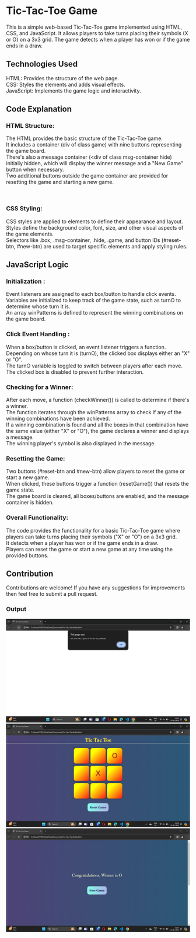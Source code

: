 # Tic-Tac-Toe Game
This is a simple web-based Tic-Tac-Toe game implemented using HTML, CSS, and JavaScript. It allows players to take turns placing their symbols (X or O) on a 3x3 grid. The game detects when a player has won or if the game ends in a draw.

## Technologies Used 
HTML: Provides the structure of the web page. <br>
CSS: Styles the elements and adds visual effects. <br>
JavaScript: Implements the game logic and interactivity. <br>

## Code Explanation

### HTML Structure:
The HTML provides the basic structure of the Tic-Tac-Toe game.<br>
It includes a container (div of class game) with nine buttons representing the game board. <br>
There's also a message container (<div of class msg-container hide) initially hidden, which will display the winner message and a "New Game" button when necessary. <br>
Two additional buttons outside the game container are provided for resetting the game and starting a new game.

<br>

### CSS Styling:
CSS styles are applied to elements to define their appearance and layout. <br>
Styles define the background color, font, size, and other visual aspects of the game elements. <br>
Selectors like .box, .msg-container, .hide, .game, and button IDs (#reset-btn, #new-btn) are used to target specific elements and apply styling rules. <br>
## JavaScript Logic
### Initialization :
Event listeners are assigned to each box/button to handle click events. <br>
Variables are initialized to keep track of the game state, such as turnO to determine whose turn it is. <br>
An array winPatterns is defined to represent the winning combinations on the game board. <br>
### Click Event Handling :
When a box/button is clicked, an event listener triggers a function. <br>
Depending on whose turn it is (turnO), the clicked box displays either an "X" or "O". <br>
The turnO variable is toggled to switch between players after each move. <br>
The clicked box is disabled to prevent further interaction. <br>
### Checking for a Winner: 
After each move, a function (checkWinner()) is called to determine if there's a winner. <br>
The function iterates through the winPatterns array to check if any of the winning combinations have been achieved. <br>
If a winning combination is found and all the boxes in that combination have the same value (either "X" or "O"), the game declares a winner and displays a message. <br>
The winning player's symbol is also displayed in the message. <br>
### Resetting the Game:
Two buttons (#reset-btn and #new-btn) allow players to reset the game or start a new game. <br>
When clicked, these buttons trigger a function (resetGame()) that resets the game state. <br>
The game board is cleared, all boxes/buttons are enabled, and the message container is hidden. <br>
### Overall Functionality:
The code provides the functionality for a basic Tic-Tac-Toe game where players can take turns placing their symbols ("X" or "O") on a 3x3 grid. <br>
It detects when a player has won or if the game ends in a draw. <br>
Players can reset the game or start a new game at any time using the provided buttons. <br>
## Contribution
Contributions are welcome! If you have any suggestions for improvements then feel free to submit a pull request.

### Output
<img src="1. Tic-Tac-Toe.png" alt="Output">
<br>
<img src="2. Tic-Tac-Toe.png" alt="Output">
<br>
<img src="3. Tic-Tac-Toe.png" alt="Output">

